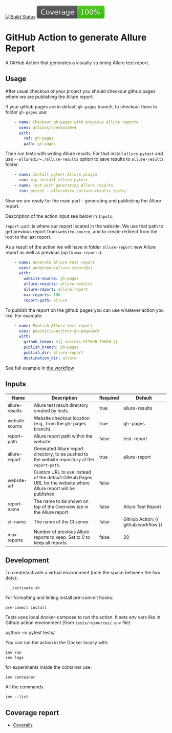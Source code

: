 [![Build Status](https://github.com/andgineer/allure-report/workflows/CI/badge.svg)](https://github.com/andgineer/allure-report/actions)
[![Coverage](https://raw.githubusercontent.com/andgineer/allure-report/python-coverage-comment-action-data/badge.svg)](https://htmlpreview.github.io/?https://github.com/andgineer/allure-report/blob/python-coverage-comment-action-data/htmlcov/index.html)
# GitHub Action to generate Allure Report

A GitHub Action that generates a visually stunning Allure test report.

## Usage

After usual checkout of your project you should checkout github pages 
where we are publishing the Allure report. 

If your github pages are in default `gh-pages` branch, to checkout them to
folder `gh-pages` use:

```yaml
    - name: Checkout gh-pages with previous Allure reports
      uses: actions/checkout@v4
      with:
        ref: gh-pages
        path: gh-pages
```

Then run tests with writing Allure results.
For that install `allure-pytest` and use `--alluredir=./allure-results` option to save results to 
`allure-results` folder.

```yaml
    - name: Install pytest Allure plugin
      run: pip install allure-pytest
    - name: Test with generating Allure results
      run: pytest --alluredir=./allure-results tests/
```

Now we are ready for the main part - generating and publishing the Allure report.

Description of the action input see below in `Inputs`. 

`report-path` is where our report located in the website. 
We use that path to get previous report from `website-source`, and to create redirect from the root
to the last report.

As a result of the action we will have in folder `allure-report` new Allure report as well as previous 
(up to `max-reports`).

```yaml
    - name: Generate Allure test report
      uses: andgineer/allure-report@v1
      with:
        website-source: gh-pages
        allure-results: allure-results
        allure-report: allure-report
        max-reports: 100
        report-path: allure
```

To publish the report on the github pages you can use whatever action you like.
For example:

```yaml
    - name: Publish Allure test report
      uses: peaceiris/actions-gh-pages@v3
      with:
        github_token: ${{ secrets.GITHUB_TOKEN }}
        publish_branch: gh-pages
        publish_dir: allure-report
        destination_dir: allure
```

See full example in
[the workflow](https://github.com/andgineer/bitwarden-import-msecure/blob/main/.github/workflows/ci.yml)

## Inputs

| Name               | Description                                                                                               | Required | Default        |
|--------------------|-----------------------------------------------------------------------------------------------------------|----------|----------------|
| allure-results     | Allure test result directory created by tests.                                                            | true     | allure-results |
| website-source     | Website checkout location (e.g., from the gh-pages branch).                                               | true     | gh-pages       |
| report-path        | Allure report path within the website.                                                                    | false    | test-report    |
| allure-report      | Generated Allure report directory, to be pushed to the website repository at the `report-path`.           | true     | allure-report  |
| website-url        | Custom URL to use instead of the default GitHub Pages URL for the website where Allure report will be published | false  |                |
| report-name        | The name to be shown on top of the Overview tab in the Allure report                                      | false    | Allure Test Report |
| ci-name            | The name of the CI server                                                                                 | false    | GitHub Action: {{ github.workflow }} |
| max-reports| Number of previous Allure reports to keep. Set to 0 to keep all reports.                                  | false    | 20             |

## Development

To create/activate a virtual environment (note the space between the two dots):

    . ./activate.sh

For formatting and linting install pre-commit hooks:

    pre-commit install

Tests uses local docker-compose to run the action.
It sets env vars like in Github action environment (from `tests/resources/.env` file)

   python -m pytest tests/

You can run the action in the Docker locally with:

    inv run
    inv logs

for experiments inside the container use:

    inv container

All the commands
    
    inv --list

## Coverage report
* [Coveralls](https://coveralls.io/github/andgineer/allure-report)